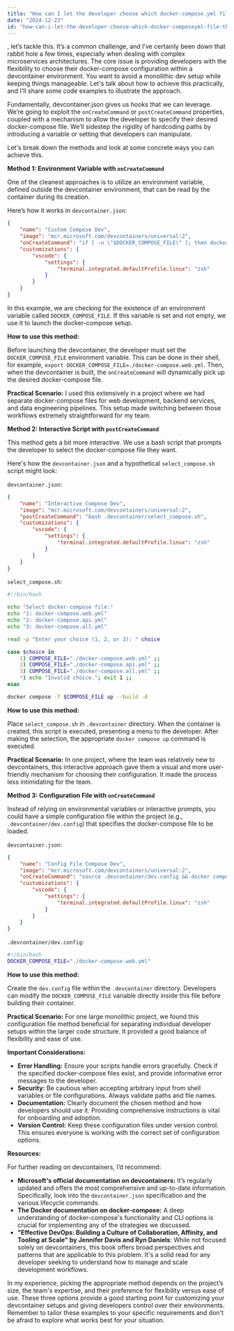 ```yaml
---
title: "How can I let the developer choose which docker-compose.yml file they want to load in devcontainer.json?"
date: "2024-12-23"
id: "how-can-i-let-the-developer-choose-which-docker-composeyml-file-they-want-to-load-in-devcontainerjson"
---
```


, let’s tackle this. It’s a common challenge, and I’ve certainly been down that rabbit hole a few times, especially when dealing with complex microservices architectures. The core issue is providing developers with the flexibility to choose their docker-compose configuration within a devcontainer environment. You want to avoid a monolithic dev setup while keeping things manageable. Let's talk about how to achieve this practically, and I'll share some code examples to illustrate the approach.

Fundamentally, devcontainer.json gives us hooks that we can leverage. We’re going to exploit the `onCreateCommand` or `postCreateCommand` properties, coupled with a mechanism to allow the developer to specify their desired docker-compose file. We’ll sidestep the rigidity of hardcoding paths by introducing a variable or setting that developers can manipulate.

Let's break down the methods and look at some concrete ways you can achieve this.

**Method 1: Environment Variable with `onCreateCommand`**

One of the cleanest approaches is to utilize an environment variable, defined outside the devcontainer environment, that can be read by the container during its creation.

Here’s how it works in `devcontainer.json`:

```json
{
    "name": "Custom Compose Dev",
    "image": "mcr.microsoft.com/devcontainers/universal:2",
    "onCreateCommand": "if [ -n \"$DOCKER_COMPOSE_FILE\" ]; then docker compose -f $DOCKER_COMPOSE_FILE up --build -d; fi",
    "customizations": {
        "vscode": {
            "settings": {
                "terminal.integrated.defaultProfile.linux": "zsh"
            }
        }
    }
}
```

In this example, we are checking for the existence of an environment variable called `DOCKER_COMPOSE_FILE`. If this variable is set and not empty, we use it to launch the docker-compose setup.

**How to use this method:**

Before launching the devcontainer, the developer must set the `DOCKER_COMPOSE_FILE` environment variable. This can be done in their shell, for example, `export DOCKER_COMPOSE_FILE=./docker-compose.web.yml`. Then, when the devcontainer is built, the `onCreateCommand` will dynamically pick up the desired docker-compose file.

**Practical Scenario:** I used this extensively in a project where we had separate docker-compose files for web development, backend services, and data engineering pipelines. This setup made switching between those workflows extremely straightforward for my team.

**Method 2: Interactive Script with `postCreateCommand`**

This method gets a bit more interactive. We use a bash script that prompts the developer to select the docker-compose file they want.

Here's how the `devcontainer.json` and a hypothetical `select_compose.sh` script might look:

`devcontainer.json`:
```json
{
    "name": "Interactive Compose Dev",
    "image": "mcr.microsoft.com/devcontainers/universal:2",
	"postCreateCommand": "bash .devcontainer/select_compose.sh",
    "customizations": {
        "vscode": {
            "settings": {
                "terminal.integrated.defaultProfile.linux": "zsh"
            }
        }
    }
}

```

`select_compose.sh`:
```bash
#!/bin/bash

echo "Select docker-compose file:"
echo "1: docker-compose.web.yml"
echo "2: docker-compose.api.yml"
echo "3: docker-compose.all.yml"

read -p "Enter your choice (1, 2, or 3): " choice

case $choice in
    1) COMPOSE_FILE="./docker-compose.web.yml" ;;
    2) COMPOSE_FILE="./docker-compose.api.yml" ;;
    3) COMPOSE_FILE="./docker-compose.all.yml" ;;
    *) echo "Invalid choice."; exit 1 ;;
esac

docker compose -f $COMPOSE_FILE up --build -d

```

**How to use this method:**

Place `select_compose.sh` in `.devcontainer` directory. When the container is created, this script is executed, presenting a menu to the developer. After making the selection, the appropriate `docker compose up` command is executed.

**Practical Scenario:** In one project, where the team was relatively new to devcontainers, this interactive approach gave them a visual and more user-friendly mechanism for choosing their configuration. It made the process less intimidating for the team.

**Method 3: Configuration File with `onCreateCommand`**

Instead of relying on environmental variables or interactive prompts, you could have a simple configuration file within the project (e.g., `.devcontainer/dev.config`) that specifies the docker-compose file to be loaded.

`devcontainer.json`:
```json
{
    "name": "Config File Compose Dev",
    "image": "mcr.microsoft.com/devcontainers/universal:2",
	"onCreateCommand": "source .devcontainer/dev.config && docker compose -f $DOCKER_COMPOSE_FILE up --build -d",
    "customizations": {
        "vscode": {
            "settings": {
                "terminal.integrated.defaultProfile.linux": "zsh"
            }
        }
    }
}
```

`.devcontainer/dev.config`:
```bash
#!/bin/bash
DOCKER_COMPOSE_FILE="./docker-compose.web.yml"
```

**How to use this method:**

Create the `dev.config` file within the `.devcontainer` directory. Developers can modify the `DOCKER_COMPOSE_FILE` variable directly inside this file before building their container.

**Practical Scenario:** For one large monolithic project, we found this configuration file method beneficial for separating individual developer setups within the larger code structure. It provided a good balance of flexibility and ease of use.

**Important Considerations:**

*   **Error Handling:** Ensure your scripts handle errors gracefully. Check if the specified docker-compose files exist, and provide informative error messages to the developer.
*   **Security:** Be cautious when accepting arbitrary input from shell variables or file configurations. Always validate paths and file names.
*   **Documentation:** Clearly document the chosen method and how developers should use it. Providing comprehensive instructions is vital for onboarding and adoption.
*   **Version Control:** Keep these configuration files under version control. This ensures everyone is working with the correct set of configuration options.

**Resources:**

For further reading on devcontainers, I’d recommend:

*   **Microsoft's official documentation on devcontainers:** It’s regularly updated and offers the most comprehensive and up-to-date information. Specifically, look into the `devcontainer.json` specification and the various lifecycle commands.
*   **The Docker documentation on docker-compose:** A deep understanding of docker-compose's functionality and CLI options is crucial for implementing any of the strategies we discussed.
*   **"Effective DevOps: Building a Culture of Collaboration, Affinity, and Tooling at Scale" by Jennifer Davis and Ryn Daniels**: While not focused solely on devcontainers, this book offers broad perspectives and patterns that are applicable to this problem. It's a solid read for any developer seeking to understand how to manage and scale development workflows.

In my experience, picking the appropriate method depends on the project’s size, the team's expertise, and their preference for flexibility versus ease of use. These three options provide a good starting point for customizing your devcontainer setups and giving developers control over their environments. Remember to tailor these examples to your specific requirements and don't be afraid to explore what works best for your situation.
